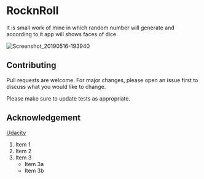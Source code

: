 # RocknRoll

It is small work of mine in which random number will generate  and according to it app will shows faces of dice.

 ![Screenshot_20190516-193940](https://user-images.githubusercontent.com/41753685/57862578-38426600-7816-11e9-98eb-d3d57fcf8a47.png)

 
## Contributing
Pull requests are welcome. For major changes, please open an issue first to discuss what you would like to change.

Please make sure to update tests as appropriate.

## Acknowledgement
[Udacity](https://classroom.udacity.com/courses/ud9012/)


1. Item 1
2. Item 2
3. Item 3
    * Item 3a
    * Item 3b
